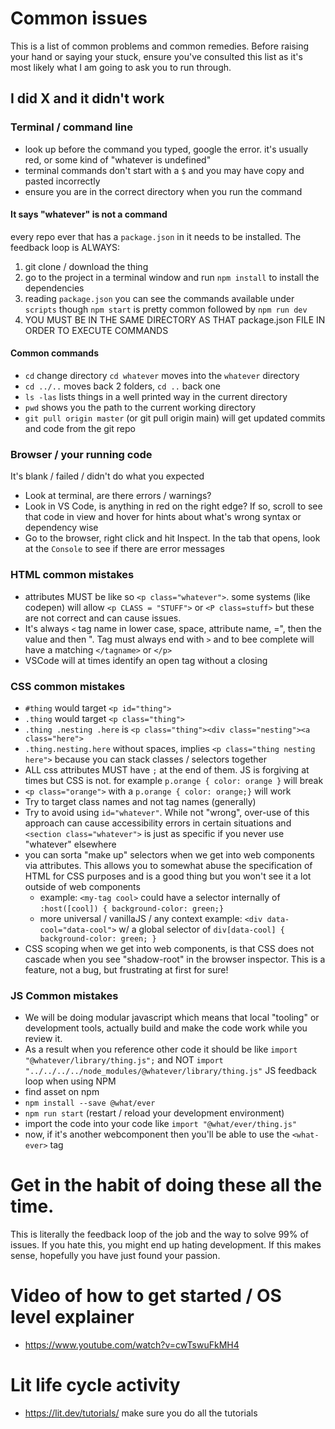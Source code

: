 # Common issues

This is a list of common problems and common remedies. Before raising your hand or saying your stuck, ensure you've consulted this list as it's most likely what I am going to ask you to run through.

## I did X and it didn't work

### Terminal / command line
- look up before the command you typed, google the error. it's usually red, or some kind of "whatever is undefined"
- terminal commands don't start with a `$` and you may have copy and pasted incorrectly
- ensure you are in the correct directory when you run the command

#### It says "whatever" is not a command
every repo ever that has a `package.json` in it needs to be installed. The feedback loop is ALWAYS:
1. git clone / download the thing
2. go to the project in a terminal window and run `npm install` to install the dependencies
3. reading `package.json` you can see the commands available under `scripts` though `npm start` is pretty common followed by `npm run dev`
4. YOU MUST BE IN THE SAME DIRECTORY AS THAT package.json FILE IN ORDER TO EXECUTE COMMANDS

#### Common commands
- `cd` change directory `cd whatever` moves into the `whatever` directory
- `cd ../..` moves back 2 folders, `cd ..` back one
- `ls -las` lists things in a well printed way in the current directory
- `pwd` shows you the path to the current working directory
- `git pull origin master` (or git pull origin main) will get updated commits and code from the git repo

### Browser / your running code

It's blank / failed / didn't do what you expected
- Look at terminal, are there errors / warnings?
- Look in VS Code, is anything in red on the right edge? If so, scroll to see that code in view and hover for hints about what's wrong syntax or dependency wise
- Go to the browser, right click and hit Inspect. In the tab that opens, look at the `Console` to see if there are error messages

### HTML common mistakes
- attributes MUST be like so `<p class="whatever">`. some systems (like codepen) will allow `<p CLASS = "STUFF">` or `<P class=stuff>` but these are not correct and can cause issues.
- It's always `<` tag name in lower case, space, attribute name, =", then the value and then ". Tag must always end with `>` and to bee complete will have a matching `</tagname>` or `</p>`
- VSCode will at times identify an open tag without a closing

### CSS common mistakes
- `#thing` would target `<p id="thing">`
- `.thing` would target `<p class="thing">`
- `.thing .nesting .here` is `<p class="thing"><div class="nesting"><a class="here">`
- `.thing.nesting.here` without spaces, implies `<p class="thing nesting here">` because you can stack classes / selectors together
- ALL css attributes MUST have `;` at the end of them. JS is forgiving at times but CSS is not. for example `p.orange { color: orange }` will break
- `<p class="orange">` with a `p.orange { color: orange;}` will work
- Try to target class names and not tag names (generally)
- Try to avoid using `id="whatever"`. While not "wrong", over-use of this approach can cause accessibility errors in certain situations and `<section class="whatever">` is just as specific if you never use "whatever" elsewhere
- you can sorta "make up" selectors when we get into web components via attributes. This allows you to somewhat abuse the specification of HTML for CSS purposes and is a good thing but you won't see it a lot outside of web components
  - example: `<my-tag cool>` could have a selector internally of `:host([cool]) { background-color: green;}`
  - more universal / vanillaJS / any context example: `<div data-cool="data-cool">` w/ a global selector of `div[data-cool] { background-color: green; }`
- CSS scoping when we get into web components, is that CSS does not cascade when you see "shadow-root" in the browser inspector. This is a feature, not a bug, but frustrating at first for sure!

### JS Common mistakes
- We will be doing modular javascript which means that local "tooling" or development tools, actually build and make the code work while you review it.
- As a result when you reference other code it should be like `import "@whatever/library/thing.js";` and NOT `import "../../../../node_modules/@whatever/library/thing.js"`
JS feedback loop when using NPM
- find asset on npm
- `npm install --save @what/ever`
- `npm run start` (restart / reload your development environment)
- import the code into your code like `import "@what/ever/thing.js"`
- now, if it's another webcomponent then you'll be able to use the `<what-ever>` tag

# Get in the habit of doing these all the time.
This is literally the feedback loop of the job and the way to solve 99% of issues. If you hate this, you might end up hating development. If this makes sense, hopefully you have just found your passion.

# Video of how to get started / OS level explainer
- https://www.youtube.com/watch?v=cwTswuFkMH4

# Lit life cycle activity
- https://lit.dev/tutorials/ make sure you do all the tutorials
